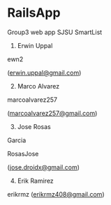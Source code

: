 # RailsApp

Group3 web app
 SJSU SmartList



  1. Erwin Uppal



ewn2
(erwin.uppal@gmail.com)



 

 2. Marco Alvarez



marcoalvarez257
(marcoalvarez257@gmail.com)





  3. Jose Rosas 

Garcia

RosasJose


(jose.droidx@gmail.com)


  4. Erik Ramirez



erikrmz
(erikrmz408@gmail.com)